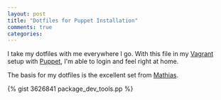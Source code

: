 ```yaml
---
layout: post
title: "Dotfiles for Puppet Installation"
comments: true
categories: 
---
```


I take my dotfiles with me everywhere I go. With this file in my [Vagrant][vagrant]
setup with [Puppet][puppet], I'm able to login and feel right at home.

The basis for my dotfiles is the excellent set from [Mathias][mb].

{% gist 3626841 package_dev_tools.pp %}

[vagrant]: http://vagrantup.com/
[puppet]: http://vagrantup.com/v1/docs/provisioners/puppet.html
[mb]: https://github.com/mathiasbynens/dotfiles